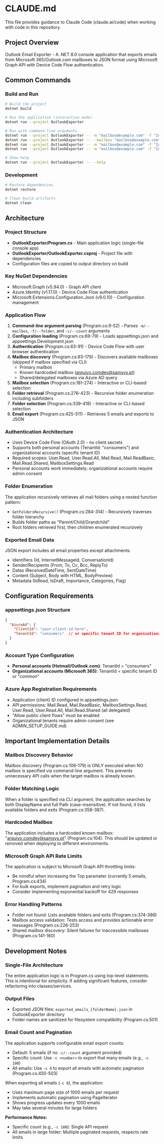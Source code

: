 # CLAUDE.md

This file provides guidance to Claude Code (claude.ai/code) when working with code in this repository.

## Project Overview

Outlook Email Exporter - A .NET 8.0 console application that exports emails from Microsoft 365/Outlook.com mailboxes to JSON format using Microsoft Graph API with Device Code Flow authentication.

## Common Commands

### Build and Run
```bash
# Build the project
dotnet build

# Run the application (interactive mode)
dotnet run --project OutlookExporter

# Run with command-line arguments
dotnet run --project OutlookExporter -- -m "mailbox@example.com" -f "Inbox"
dotnet run --project OutlookExporter -- --mailbox "mailbox@example.com" --folder "Sent Items"
dotnet run --project OutlookExporter -- -m "mailbox@example.com" -f "Inbox" -c 100  # Export 100 emails
dotnet run --project OutlookExporter -- -m "mailbox@example.com" -f "Inbox" -c 0    # Export all emails

# Show help
dotnet run --project OutlookExporter -- --help
```

### Development
```bash
# Restore dependencies
dotnet restore

# Clean build artifacts
dotnet clean
```

## Architecture

### Project Structure
- **OutlookExporter/Program.cs** - Main application logic (single-file console app)
- **OutlookExporter/OutlookExporter.csproj** - Project file with dependencies
- Configuration files are copied to output directory on build

### Key NuGet Dependencies
- Microsoft.Graph (v5.94.0) - Graph API client
- Azure.Identity (v1.17.0) - Device Code Flow authentication
- Microsoft.Extensions.Configuration.Json (v9.0.10) - Configuration management

### Application Flow
1. **Command-line argument parsing** (Program.cs:9-52) - Parses `-m/--mailbox`, `-f/--folder`, and `-c/--count` arguments
2. **Configuration loading** (Program.cs:69-79) - Loads appsettings.json and appsettings.Development.json
3. **Authentication** (Program.cs:63-91) - Device Code Flow with user browser authentication
4. **Mailbox discovery** (Program.cs:93-179) - Discovers available mailboxes (skipped if mailbox specified via CLI)
   - Primary mailbox
   - Known hardcoded mailbox (arquivo.comdev@samsys.pt)
   - Shared/delegated mailboxes via Azure AD query
5. **Mailbox selection** (Program.cs:181-274) - Interactive or CLI-based selection
6. **Folder retrieval** (Program.cs:276-423) - Recursive folder enumeration including subfolders
7. **Folder selection** (Program.cs:339-418) - Interactive or CLI-based selection
8. **Email export** (Program.cs:425-511) - Retrieves 5 emails and exports to JSON

### Authentication Architecture
- Uses Device Code Flow (OAuth 2.0) - no client secrets
- Supports both personal accounts (TenantId: "consumers") and organizational accounts (specific tenant ID)
- Required scopes: User.Read, User.Read.All, Mail.Read, Mail.ReadBasic, Mail.Read.Shared, MailboxSettings.Read
- Personal accounts work immediately; organizational accounts require admin consent

### Folder Enumeration
The application recursively retrieves all mail folders using a nested function pattern:
- `GetFoldersRecursive()` (Program.cs:284-314) - Recursively traverses folder hierarchy
- Builds folder paths as "Parent/Child/Grandchild"
- Root folders retrieved first, then children enumerated recursively

### Exported Email Data
JSON export includes all email properties except attachments:
- Identifiers (Id, InternetMessageId, ConversationId)
- Sender/Recipients (From, To, Cc, Bcc, ReplyTo)
- Dates (ReceivedDateTime, SentDateTime)
- Content (Subject, Body with HTML, BodyPreview)
- Metadata (IsRead, IsDraft, Importance, Categories, Flag)

## Configuration Requirements

### appsettings.json Structure
```json
{
  "AzureAd": {
    "ClientId": "your-client-id-here",
    "TenantId": "consumers"  // or specific tenant ID for organizational accounts
  }
}
```

### Account Type Configuration
- **Personal accounts (Hotmail/Outlook.com)**: TenantId = "consumers"
- **Organizational accounts (Microsoft 365)**: TenantId = specific tenant ID or "common"

### Azure App Registration Requirements
- Application (client) ID configured in appsettings.json
- API permissions: Mail.Read, Mail.ReadBasic, MailboxSettings.Read, User.Read, User.Read.All, Mail.Read.Shared (all delegated)
- "Allow public client flows" must be enabled
- Organizational tenants require admin consent (see ADMIN_SETUP_GUIDE.md)

## Important Implementation Details

### Mailbox Discovery Behavior
Mailbox discovery (Program.cs:106-179) is ONLY executed when NO mailbox is specified via command-line argument. This prevents unnecessary API calls when the target mailbox is already known.

### Folder Matching Logic
When a folder is specified via CLI argument, the application searches by both DisplayName and full Path (case-insensitive). If not found, it lists available folders and exits (Program.cs:358-387).

### Hardcoded Mailbox
The application includes a hardcoded known mailbox: "arquivo.comdev@samsys.pt" (Program.cs:104). This should be updated or removed when deploying to different environments.

### Microsoft Graph API Rate Limits
The application is subject to Microsoft Graph API throttling limits:
- Be mindful when increasing the Top parameter (currently 5 emails, Program.cs:434)
- For bulk exports, implement pagination and retry logic
- Consider implementing exponential backoff for 429 responses

### Error Handling Patterns
- Folder not found: Lists available folders and exits (Program.cs:374-386)
- Mailbox access validation: Tests access and provides actionable error messages (Program.cs:226-253)
- Shared mailbox discovery: Silent failures for inaccessible mailboxes (Program.cs:141-160)

## Development Notes

### Single-File Architecture
The entire application logic is in Program.cs using top-level statements. This is intentional for simplicity. If adding significant features, consider refactoring into classes/services.

### Output Files
- Exported JSON files: `exported_emails_{folderName}.json` in OutlookExporter directory
- Folder names are sanitized for filesystem compatibility (Program.cs:501)

### Email Count and Pagination
The application supports configurable email export counts:
- Default: 5 emails (if no `-c/--count` argument provided)
- Specific count: Use `-c <number>` to export that many emails (e.g., `-c 100`)
- All emails: Use `-c 0` to export all emails with automatic pagination (Program.cs:450-503)

When exporting all emails (`-c 0`), the application:
- Uses maximum page size of 1000 emails per request
- Implements automatic pagination using PageIterator
- Shows progress updates every 1000 emails
- May take several minutes for large folders

**Performance Notes:**
- Specific count (e.g., `-c 100`): Single API request
- All emails in large folder: Multiple paginated requests, respects rate limits
